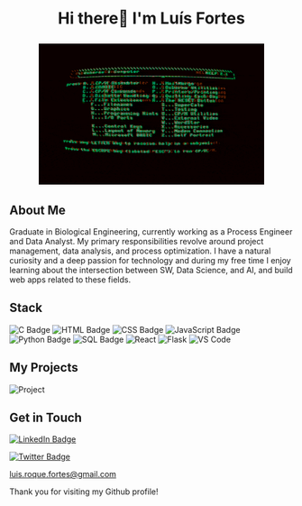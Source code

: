 # <p align="center">Hi there👋 I'm Luís Fortes</p> 
<p align="center">
   <img src="https://github.com/0xfortes/0xFortes/blob/main/EHil.gif" width="400px" height="250px">
</p>

## About Me

Graduate in Biological Engineering, currently working as a Process Engineer and Data Analyst. My primary responsibilities revolve around project management, data analysis, and process optimization. I have a natural curiosity and a deep passion for technology and during my free time I enjoy learning about the intersection between SW, Data Science, and AI, and build web apps related to these fields.

## Stack

![C Badge](https://img.shields.io/badge/-C-A8B9CC?style=flat-square&logo=c&logoColor=white) ![HTML Badge](https://img.shields.io/badge/-HTML-E34F26?style=flat-square&logo=html5&logoColor=white) ![CSS Badge](https://img.shields.io/badge/-CSS-1572B6?style=flat-square&logo=css3&logoColor=white) ![JavaScript Badge](https://img.shields.io/badge/-JavaScript-F7DF1E?style=flat-square&logo=javascript&logoColor=black) ![Python Badge](https://img.shields.io/badge/-Python-3776AB?style=flat-square&logo=python&logoColor=white) ![SQL Badge](https://img.shields.io/badge/-SQL-4479A1?style=flat-square&logo=sql&logoColor=white) ![React](https://img.shields.io/badge/-React-4479A1?style=flat-square&logo=react&logoColor=white) ![Flask](https://img.shields.io/badge/-Flask-4479A1?style=flat-square&logo=flask&logoColor=white) ![VS Code](https://img.shields.io/badge/-VS%20Code-3776AB?style=flat-square&logo=visual-studio-code&logoColor=white)




## My Projects



![Project](https://github.com/[YourUsername]/[YourUsername]/blob/main/project.gif "Project")

## Get in Touch

[![LinkedIn Badge](https://img.shields.io/badge/-Luís%20Fortes-blue?style=flat-square&logo=Linkedin&logoColor=white&link=https://www.linkedin.com/in/luis-roque-fortes/)](https://www.linkedin.com/in/luis-roque-fortes)

[![Twitter Badge](https://img.shields.io/badge/-Roque-blue?style=flat-square&logo=twitter&logoColor=white&link=[YourTwitterURL])](https://twitter.com/@graham_pf/)

luis.roque.fortes@gmail.com

Thank you for visiting my Github profile!


